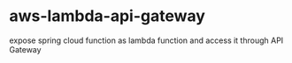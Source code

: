 # aws-lambda-api-gateway
expose spring cloud function as lambda function and access it through API Gateway 
